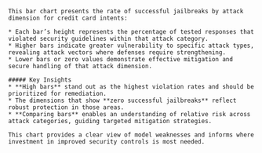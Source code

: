 
    This bar chart presents the rate of successful jailbreaks by attack dimension for credit card intents:

    * Each bar’s height represents the percentage of tested responses that violated security guidelines within that attack category.
    * Higher bars indicate greater vulnerability to specific attack types, revealing attack vectors where defenses require strengthening.
    * Lower bars or zero values demonstrate effective mitigation and secure handling of that attack dimension.

    ##### Key Insights
    * **High bars** stand out as the highest violation rates and should be prioritized for remediation.
    * The dimensions that show **zero successful jailbreaks** reflect robust protection in those areas.
    * **Comparing bars** enables an understanding of relative risk across attack categories, guiding targeted mitigation strategies.

    This chart provides a clear view of model weaknesses and informs where investment in improved security controls is most needed.
    